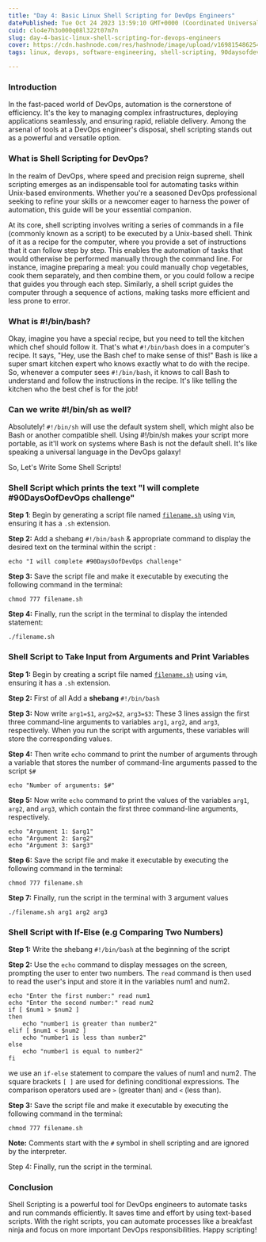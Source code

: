 ```yaml
---
title: "Day 4: Basic Linux Shell Scripting for DevOps Engineers"
datePublished: Tue Oct 24 2023 13:59:10 GMT+0000 (Coordinated Universal Time)
cuid: clo4e7h3o000q08l322t07m7n
slug: day-4-basic-linux-shell-scripting-for-devops-engineers
cover: https://cdn.hashnode.com/res/hashnode/image/upload/v1698154862546/c9d08754-9896-47fe-ba76-fb3646f08468.png
tags: linux, devops, software-engineering, shell-scripting, 90daysofdevops

---
```


### Introduction

In the fast-paced world of DevOps, automation is the cornerstone of efficiency. It's the key to managing complex infrastructures, deploying applications seamlessly, and ensuring rapid, reliable delivery. Among the arsenal of tools at a DevOps engineer's disposal, shell scripting stands out as a powerful and versatile option.

### **What is Shell Scripting for DevOps?**

In the realm of DevOps, where speed and precision reign supreme, shell scripting emerges as an indispensable tool for automating tasks within Unix-based environments. Whether you're a seasoned DevOps professional seeking to refine your skills or a newcomer eager to harness the power of automation, this guide will be your essential companion.

At its core, shell scripting involves writing a series of commands in a file (commonly known as a script) to be executed by a Unix-based shell. Think of it as a recipe for the computer, where you provide a set of instructions that it can follow step by step. This enables the automation of tasks that would otherwise be performed manually through the command line. For instance, imagine preparing a meal: you could manually chop vegetables, cook them separately, and then combine them, or you could follow a recipe that guides you through each step. Similarly, a shell script guides the computer through a sequence of actions, making tasks more efficient and less prone to error.

### **What is #!/bin/bash?**

Okay, imagine you have a special recipe, but you need to tell the kitchen which chef should follow it. That's what `#!/bin/bash` does in a computer's recipe. It says, "Hey, use the Bash chef to make sense of this!" Bash is like a super smart kitchen expert who knows exactly what to do with the recipe. So, whenever a computer sees `#!/bin/bash`, it knows to call Bash to understand and follow the instructions in the recipe. It's like telling the kitchen who the best chef is for the job!

### **Can we write #!/bin/sh as well?**

Absolutely! `#!/bin/sh` will use the default system shell, which might also be Bash or another compatible shell. Using #!/bin/sh makes your script more portable, as it'll work on systems where Bash is not the default shell. It's like speaking a universal language in the DevOps galaxy!

So, Let's Write Some Shell Scripts!

### **Shell Script which prints the text "I will complete #90DaysOofDevOps challenge"**

**Step 1**: Begin by generating a script file named [`filename.sh`](http://filename.sh) using `Vim`, ensuring it has a `.sh` extension.

**Step 2:** Add a shebang `#!/bin/bash` & appropriate command to display the desired text on the terminal within the script :

```plaintext
echo "I will complete #90DaysOofDevOps challenge"
```

**Step 3:** Save the script file and make it executable by executing the following command in the terminal:

```plaintext
chmod 777 filename.sh
```

**Step 4:** Finally, run the script in the terminal to display the intended statement:

```plaintext
./filename.sh
```

### **Shell Script to Take Input from Arguments and Print Variables**

**Step 1:** Begin by creating a script file named [`filename.sh`](http://filename.sh) using `vim`, ensuring it has a `.sh` extension.

**Step 2:** First of all Add a **shebang** `#!/bin/bash`

**Step 3:** Now write `arg1=$1`, `arg2=$2`, `arg3=$3`: These 3 lines assign the first three command-line arguments to variables `arg1`, `arg2`, and `arg3`, respectively. When you run the script with arguments, these variables will store the corresponding values.

**Step 4:** Then write `echo` command to print the number of arguments through a variable that stores the number of command-line arguments passed to the script `$#`

```plaintext
echo "Number of arguments: $#"
```

**Step 5:** Now write `echo` command to print the values of the variables `arg1`, `arg2`, and `arg3`, which contain the first three command-line arguments, respectively.

```plaintext
echo "Argument 1: $arg1"
echo "Argument 2: $arg2"
echo "Argument 3: $arg3"
```

**Step 6:** Save the script file and make it executable by executing the following command in the terminal:

```plaintext
chmod 777 filename.sh
```

**Step 7:** Finally, run the script in the terminal with 3 argument values

```plaintext
./filename.sh arg1 arg2 arg3
```

### **Shell Script with If-Else (e.g Comparing Two Numbers)**

**Step 1:** Write the shebang `#!/bin/bash` at the beginning of the script

**Step 2:** Use the `echo` command to display messages on the screen, prompting the user to enter two numbers. The `read` command is then used to read the user's input and store it in the variables num1 and num2.

```plaintext
echo "Enter the first number:" read num1
echo "Enter the second number:" read num2
if [ $num1 > $num2 ]
then 
    echo "number1 is greater than number2"
elif [ $num1 < $num2 ]
    echo "number1 is less than number2"
else
    echo "number1 is equal to number2"
fi
```

we use an `if-else` statement to compare the values of num1 and num2. The square brackets `[ ]` are used for defining conditional expressions. The comparison operators used are `>` (greater than) and `<` (less than).

**Step 3:** Save the script file and make it executable by executing the following command in the terminal:

```plaintext
chmod 777 filename.sh
```

**Note:** Comments start with the `#` symbol in shell scripting and are ignored by the interpreter.

Step 4: Finally, run the script in the terminal.

### **Conclusion**

Shell Scripting is a powerful tool for DevOps engineers to automate tasks and run commands efficiently. It saves time and effort by using text-based scripts. With the right scripts, you can automate processes like a breakfast ninja and focus on more important DevOps responsibilities. Happy scripting!